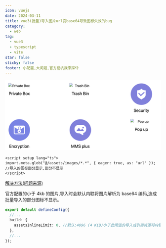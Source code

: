 ```yaml
---
icon: vuejs
date: 2024-03-11
title: vue3(批量)导入图片url变base64导致图标失效的bug
category:
  - web
tag:
  - vue3
  - typescript
  - vite
star: false
sticky: false
footer: 小配置,大问题,官方挖坑我来踩👎
---
```


![效果图](https://github.com/B2-4ac-1234/blog/blob/main/src/.vuepress/public/assets/images/vue/vue_import_img_base64_bug.png?raw=true)

```vue
<script setup lang="ts">
import.meta.glob("@/assets/images/*.*", { eager: true, as: "url" }); //导入的图标部分显示,部分不显示
</script>
```

[解决方法(问题来源)](https://cn.vitejs.dev/config/build-options.html#build-assetsinlinelimit)

官方配置的小于 4kb 的图片,导入时会默认内联将图片解析为 base64 编码,造成批量导入的部分图标不显示。

```ts
export default defineConfig({
  //...
  build: {
    assetsInlineLimit: 0, //默认:4096 (4 KiB)小于此阈值的导入或引用资源将内联为 base64 编码，以避免额外的 http 请求。
  },
  //...
});
```
